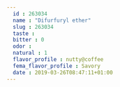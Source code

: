 ```yaml
---
  id : 263034
  name : "Difurfuryl ether"
  slug : 263034
  taste : 
  bitter : 0
  odor : 
  natural : 1
  flavor_profile : nutty@coffee
  fema_flavor_profile : Savory
  date : 2019-03-26T08:47:11+01:00
---
```



